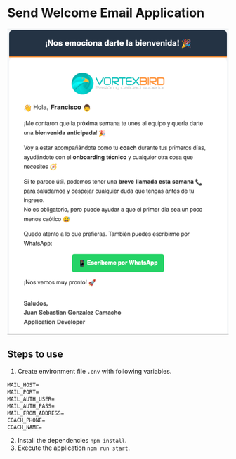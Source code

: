# Send Welcome Email Application
![image](/assets/preview.png)

## Steps to use

1. Create environment file `.env` with following variables.
```
MAIL_HOST=
MAIL_PORT=
MAIL_AUTH_USER=
MAIL_AUTH_PASS=
MAIL_FROM_ADDRESS=
COACH_PHONE=
COACH_NAME=
```
2. Install the dependencies `npm install`.
3. Execute the application `npm run start`.